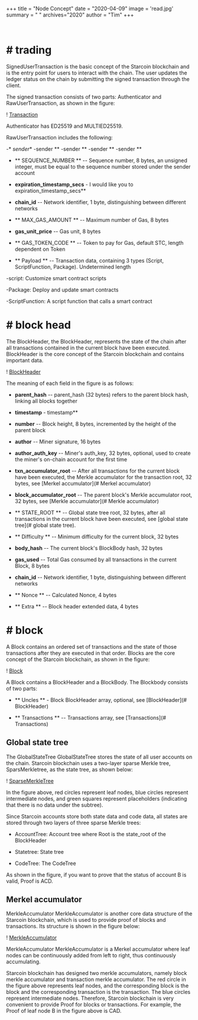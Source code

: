 +++
title = "Node Concept"
date = "2020-04-09"
image = 'read.jpg'
summary = " "
archives="2020"
author = "Tim"
+++

<br />

# # trading



SignedUserTransaction is the basic concept of the Starcoin blockchain and is the entry point for users to interact with the chain. The user updates the ledger status on the chain by submitting the signed transaction through the client.



The signed transaction consists of two parts: Authenticator and RawUserTransaction, as shown in the figure:



! [Transaction](/img/key_words/Transaction.png)



Authenticator has ED25519 and MULTIED25519.



RawUserTransaction includes the following:



-* *sender** -sender ** -sender ** -sender ** -sender **

- ** SEQUENCE_NUMBER ** -- Sequence number, 8 bytes, an unsigned integer, must be equal to the sequence number stored under the sender account

- **expiration_timestamp_secs** - I would like you to expiration_timestamp_secs**

- **chain_id** -- Network identifier, 1 byte, distinguishing between different networks

- ** MAX_GAS_AMOUNT ** -- Maximum number of Gas, 8 bytes

- **gas_unit_price** -- Gas unit, 8 bytes

- ** GAS_TOKEN_CODE ** -- Token to pay for Gas, default STC, length dependent on Token

- ** Payload ** -- Transaction data, containing 3 types (Script, ScriptFunction, Package). Undetermined length

-script: Customize smart contract scripts

-Package: Deploy and update smart contracts

-ScriptFunction: A script function that calls a smart contract









# # block head



The BlockHeader, the BlockHeader, represents the state of the chain after all transactions contained in the current block have been executed. BlockHeader is the core concept of the Starcoin blockchain and contains important data.



! [BlockHeader](/img/key_words/BlockHeader.png)



The meaning of each field in the figure is as follows:



- **parent_hash** -- parent_hash (32 bytes) refers to the parent block hash, linking all blocks together

- **timestamp** - timestamp**

- **number** -- Block height, 8 bytes, incremented by the height of the parent block

- **author** -- Miner signature, 16 bytes

- **author_auth_key** -- Miner's auth_key, 32 bytes, optional, used to create the miner's on-chain account for the first time

- **txn_accumulator_root** -- After all transactions for the current block have been executed, the Merkle accumulator for the transaction root, 32 bytes, see [Merkel accumulator](# Merkel accumulator)

- **block_accumulator_root** -- The parent block's Merkle accumulator root, 32 bytes, see [Merkle accumulator](# Merkle accumulator)

- ** STATE_ROOT ** -- Global state tree root, 32 bytes, after all transactions in the current block have been executed, see [global state tree](# global state tree).

- ** Difficulty ** -- Minimum difficulty for the current block, 32 bytes

- **body_hash** -- The current block's BlockBody hash, 32 bytes

- **gas_used** -- Total Gas consumed by all transactions in the current Block, 8 bytes

- **chain_id** -- Network identifier, 1 byte, distinguishing between different networks

- ** Nonce ** -- Calculated Nonce, 4 bytes

- ** Extra ** -- Block header extended data, 4 bytes







# # block



A Block contains an ordered set of transactions and the state of those transactions after they are executed in that order. Blocks are the core concept of the Starcoin blockchain, as shown in the figure:



! [Block](/img/key_words/Block.png)



A Block contains a BlockHeader and a BlockBody. The Blockbody consists of two parts:



- ** Uncles ** - Block BlockHeader array, optional, see [BlockHeader](# BlockHeader)

- ** Transactions ** -- Transactions array, see [Transactions](# Transactions)







## Global state tree



The GlobalStateTree GlobalStateTree stores the state of all user accounts on the chain. Starcoin blockchain uses a two-layer sparse Merkle tree, SparsMerkletree, as the state tree, as shown below:



! [SparseMerkleTree](/img/key_words/State.png)



In the figure above, red circles represent leaf nodes, blue circles represent intermediate nodes, and green squares represent placeholders (indicating that there is no data under the subtree).



Since Starcoin accounts store both state data and code data, all states are stored through two layers of three sparse Merkle trees:



* AccountTree: Account tree where Root is the state_root of the BlockHeader

* Statetree: State tree

* CodeTree: The CodeTree



As shown in the figure, if you want to prove that the status of account B is valid, Proof is ACD.







## Merkel accumulator



MerkleAccumulator MerkleAccumulator is another core data structure of the Starcoin blockchain, which is used to provide proof of blocks and transactions. Its structure is shown in the figure below:



! [MerkleAccumulator](/img/key_words/Proof.png)



MerkleAccumulator MerkleAccumulator is a Merkel accumulator where leaf nodes can be continuously added from left to right, thus continuously accumulating.



Starcoin blockchain has designed two merkle accumulators, namely block merkle accumulator and transaction merkle accumulator. The red circle in the figure above represents leaf nodes, and the corresponding block is the block and the corresponding transaction is the transaction. The blue circles represent intermediate nodes. Therefore, Starcoin blockchain is very convenient to provide Proof for blocks or transactions. For example, the Proof of leaf node B in the figure above is CAD.
